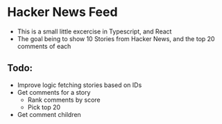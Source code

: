 # Hacker News Feed

- This is a small little excercise in Typescript, and React
- The goal being to show 10 Stories from Hacker News, and the top 20 comments of each


## Todo:
- Improve logic fetching stories based on IDs
- Get comments for a story
    - Rank comments by score
    - Pick top 20
- Get comment children
